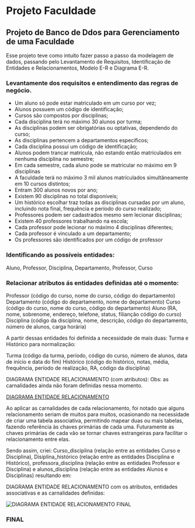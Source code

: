 # Projeto Faculdade

## Projeto de Banco de Ddos para Gerenciamento de uma Faculdade

Esse projeto teve como intuíto fazer passo a passo da modelagem de dados, passando pelo Levantamento de Requisitos, Identificação de Entidades e Relacionamentos, Modelo E-R e Diagrama E-R.

### Levantamente dos requisitos e entendimento das regras de negócio.

+ Um aluno só pode estar matriculado em um curso por vez;
+ Alunos possuem um código de identificação;
+ Cursos são compostos por disciplinas;
+ Cada disciplina terá no máximo 30 alunos por turma;
+ As disciplinas podem ser obrigatórias ou optativas, dependendo do curso;
+ As disciplinas pertencem a departamentos específicos;
+ Cada disciplina possui um código de identificação;
+ Alunos podem trancar matrícula, não estando então matrículados em nenhuma disciplina no semestre;
+ Em cada semestre, cada aluno pode se matricular no máximo em 9 disciplinas
+ A faculdade terá no máximo 3 mil alunos matrículados simultâneamente em 10 cursos distintos;
+ Entram 300 alunos novos por ano;
+ Existem 90 disciplinas no total disponíveis;
+ Um histórico escolhar traz todas as disciplinas cursadas por um aluno, incluindo nota final, frequência e período do curso realizado;
+ Professores podem ser cadastrados mesmo sem lecionar disciplinas;
+ Existem 40 professores trabalhando na escola;
+ Cada professor pode lecionar no máximo 4 disciplinas diferentes;
+ Cada professor é vinculado a um departamento;
+ Os professores são identificados por um código de professor

### Identificando as possíveis entidades:

Aluno, Professor, Disciplina, Departamento, Professor, Curso

### Relacionar atributos ás entidades definidas até o momento: 

Professor (código do curso, nome do curso, código do departamento)
Departamento (código do departamento, nome do departamento)
Curso (código do curso, nome do curso, código do departamento)
Aluno (RA, nome, sobrenome, endereço, telefone, status, filianção código do curso)
Disciplina (código da disciplina, nome, descrição, código do departamento, número de alunos, carga horária)

A partir dessas entidades foi definida a necessidade de mais duas: Turma e Histórico para normalização:

Turma (código da turma, período, código do curso, número de alunos, data de início e data do fim)
Histórico (código do histórico, notas, média, frequência, período de realização, RA, código da disciplina)

DIAGRAMA ENTIDADE RELACIONAMENTO (com atributos):
Obs: as carnalidades ainda não foram definidas nessa momento.

[DIAGRAMA ENTIDADE RELACIONAMENTO](https://github.com/monyzeweber/SQL-Database-EER/assets/81835859/35e86c80-48e3-453d-9c7d-167359df2851)

Ao aplicar as carnalidades de cada relacionamento, foi notado que alguns relacionamento seriam de muitos para muitos, ocasionando na necessidade de criar uma tabela associativa, permitindo mapear duas ou mais tabelas, fazendo referência às chaves primárias de cada uma. Futuramente as chaves primárias de cada vão se tornar chaves estrangeiras para facilitar o relacionamento entre elas. 

Sendo assim, criei: Curso_disciplina (relação entre as entidades Curso e Disciplina), Disiplina_histórico (relação entre as entidades Disciplina e Histórico), professora_disciplina (relação entre as entidades Professor e Disciplina) e alunos_disciplina (relação entre as entidades Alunos e Disciplinas) resultando em:

DIAGRAMA ENTIDADE RELACIONAMENTO com os atributos, entidades associativas e as carnalidades definidas: 

![DIAGRAMA ENTIDADE RELACIONAMENTO FINAL](https://github.com/monyzeweber/SQL-Database-EER/assets/81835859/f45c61c8-d1e8-4c62-90be-8f65b56425e9)

### FINAL

